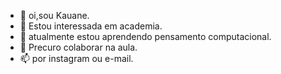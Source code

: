 - 👋 oi,sou Kauane.
- 👀 Estou interessada em academia.
- 🌱 atualmente estou aprendendo pensamento computacional.
- 💞️ Precuro colaborar na aula.
- 📫 por instagram ou e-mail.

<!---
kauschuelter12/kauschuelter12 is a ✨ special ✨ repository because its `README.md` (this file) appears on your GitHub profile.
You can click the Preview link to take a look at your changes.
--->
